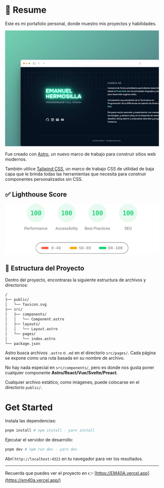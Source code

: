 # 📄 Resume 

Este es mi portafolio personal, donde muestro mis proyectos y habilidades.

![Preview de la pagina](public/Preview.webp)

Fue creado con [Astro](https://astro.build/), un nuevo marco de trabajo para construir sitios web modernos.

También utilice [Tailwind CSS](https://tailwindcss.com/), un marco de trabajo CSS de utilidad de baja capa que le brinda todas las herramientas que necesita para construir componentes personalizados sin CSS.

## ✅ Lighthouse Score

<p align="center">
  <a href="https://pagespeed.web.dev/analysis/https-em40a-vercel-app/g9r8ayko20?form_factor=mobile">
    <img width="710" alt="AstroPaper Lighthouse Score" src="PageSpeed-Insights.svg">
  <a>
</p>

## 🚀 Estructura del Proyecto

Dentro del proyecto, encontraras la siguiente estructura de archivos y directorios:

```text
/
├── public/
│   └── favicon.svg
├── src/
│   ├── components/
│   │   └── Component.astro
│   ├── layouts/
│   │   └── Layout.astro
│   └── pages/
│       └── index.astro
└── package.json
```

Astro busca archivos `.astro` o `.md` en el directorio `src/pages/`. Cada página se expone como una ruta basada en su nombre de archivo.

No hay nada especial en `src/components/`, pero es donde nos gusta poner cualquier componente **Astro/React/Vue/Svelte/Preact**.

Cualquier archivo estático, como imágenes, puede colocarse en el directorio `public/`.

# Get Started

Instala las dependencias:

```bash
pnpm install # npm install - yarn install
```

Ejecutar el servidor de desarrollo:

```bash
pnpm dev # npm run dev - yarn dev
```

Abrí `http://localhost:4321` en tu navegador para ver los resultados.

---

Recuerda que puedes ver el proyecto en 👉 [https://EM40A.vercel.app](https://em40a.vercel.app/)
